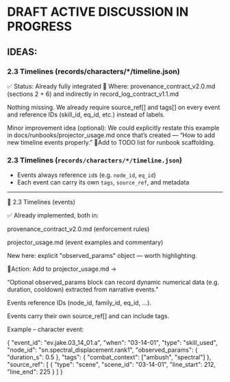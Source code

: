 # DRAFT ACTIVE DISCUSSION IN PROGRESS
## IDEAS:

### 2.3 Timelines (records/characters/*/timeline.json)

✅ Status: Already fully integrated
🧩 Where: provenance_contract_v2.0.md (sections 2 + 6) and indirectly in record_log_contract_v1.1.md

Nothing missing.
We already require source_ref[] and tags[] on every event and reference IDs (skill_id, eq_id, etc.) instead of labels.

Minor improvement idea (optional):
We could explicitly restate this example in docs/runbooks/projector_usage.md once that’s created — “How to add new timeline events properly.”
📍Add to TODO list for runbook scaffolding.

### 2.3 Timelines (`records/characters/*/timeline.json`)

* Events always reference `id`s (e.g. `node_id`, `eq_id`)
* Each event can carry its own `tags`, `source_ref`, and metadata

---

🧩 2.3 Timelines (events)

✅ Already implemented, both in:

provenance_contract_v2.0.md (enforcement rules)

projector_usage.md (event examples and commentary)

New here: explicit "observed_params" object — worth highlighting.

📍Action:
Add to projector_usage.md →

“Optional observed_params block can record dynamic numerical data (e.g. duration, cooldown) extracted from narrative events.”

Events reference IDs (node_id, family_id, eq_id, …).

Events carry their own source_ref[] and can include tags.

Example – character event:

{
  "event_id": "ev.jake.03_14_01.a",
  "when": "03-14-01",
  "type": "skill_used",
  "node_id": "sn.spectral_displacement.rank1",
  "observed_params": { "duration_s": 0.5 },
  "tags": { "combat_context": ["ambush", "spectral"] },
  "source_ref": [
    { "type": "scene", "scene_id": "03-14-01", "line_start": 212, "line_end": 225 }
  ]
}